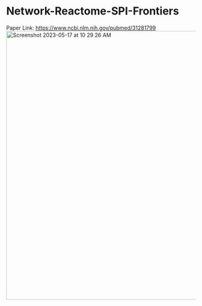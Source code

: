 # Network-Reactome-SPI-Frontiers
Paper Link: https://www.ncbi.nlm.nih.gov/pubmed/31281799
<img width="712" alt="Screenshot 2023-05-17 at 10 29 26 AM" src="https://github.com/spawar2/Network-Reactome-SPI-Frontiers/assets/25118302/fbe0ed8e-0034-4492-aa72-c545dd0a39d7">
